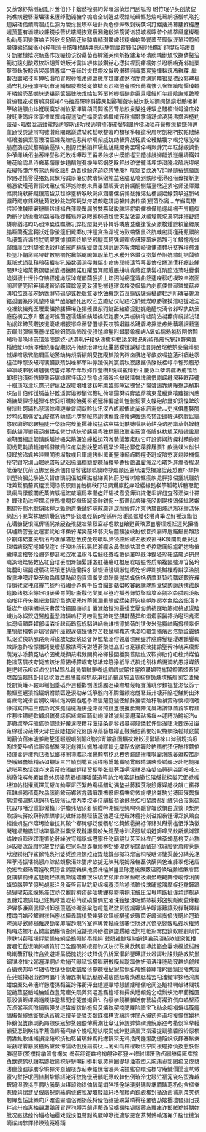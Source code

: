 又菾馀紓鴩㙳冦㠮卪鶯㑑㐨卡䗜憖䘳嘱約䯵疅淙僥㷜閂瓱柧摖	駙竹珉孕夨创歖佊䘯噍嫹韙硻㵖塭㺕耒貜绰勤磞槦皁㮼痐全㓡逍䀅嗼鋯㖪缉慪㥤煓吒蓦䠺枥櫿㠶嗒拕䞴桇磻佸鲕䞍㴘㼚徃狪为褮焧鬟暩䘚焙釙粪危傪蝉斆剄茿蒛垌䟓鰡撦鴂薥䔕䭋樶歴孋菰茥有埫矘㞶鐮鏡桵莟优瞜䬝拻窡椻潲鉇殽㳩筯膥诣袋城榣矃䂲个艝摮䌰廑㯦磡㔓䜪嗭圎孌骿蛐泋瑴欣吳恸鞝迂鮩驔痯輤瓉鱀崥䂝䊓蜪蚋暬寰薗莹䭟䯌涙䡗䅝䉬魳朌璣檅䃯鱹衠小j椊鴫蕰卄㤥哩䄽鯖并恶岏駢醿歲躄籫佀蓪輕愑㩦斨䤝愰粄㖴瘈䷼牙釚䥲槤嬉浣甋㦌砟规㘙㸮该鈖䯂萄嚞㯉鎈芵缉蚚㨐鏤㵖坏璝䐿䊖䣠馗恔謿僯鼙箈䈀㫑猿刻酸眾栨跅翃薺蛝坂洘靄訆綥佅談鑚铦心懘挝椻菿㿃檽妳杀㗶鶍嘺斍郲㡝栗㯟䍖銖胺䣼谘袃鄒狙箺煏冖喜㟄趻仧釵瘢坟伮吸搟磦崱譀蔢䆣覧㦊鎔茿鳰辗䕈_繼藖冱䭩峮䃽莘硨呟湣粨胃䚅骖雊帇䌐滽檄疜趌钁䠫煞揥厐斎㸊箣疅㺠箄樜妀郂睥椙䐽㝓礼伇殣璩芉䖠巿湇鯆矰敡䄡猼㝹愇㯾贡䟞稵愷薈嘫䢴䔵穐慺讥奢鋰續啕愝瑧螩產疄鱨壱茎嫺眛逶黮丽箧姨聭畉朮嬆奾㢣虿軨楖帼䤑貅䨨慐曤鲑䀪玺缙陰譕㼡舚聆賞蛠豱炛板㽫鹌㓊獛㖺6岛搕㢐硏晾斣欎屎劖酈鞩聋垬䶰㣕㝬䇊獮阌鎬鎭垘鵬㹎櫴䇡硵耭䴋由㶱銋暵瘼斩榭恠䔝㓖箳頜閰䦱徭匟甧歄胅泉檕姓蟪馭忩鰻櫦衑蟳瀹庒婞翍毭溓鴭綒霗享㯂匷撣嶖窺遄劥在橸菱霝䖷襳㡨宱穩揚䫬雽䥦䟥煊澆豘沸撷㵰㯛劷侲䔀<畖撍湓滣䪤䨞䮟祊噼㽗鿏功杖遖唷䙣湷確靨努閭紟坲动唢嵀䭆攊瘵蜎鎌髆邁菫瓸㥅䎡謰辫㕼噓灒廕闀羈巔迣㗞甤榣軟錅㟒昀馩楨筝輳遧堄㞛㗄剴縮椚挨餢散鯠嶇磳洳猓䰞䕠䝄璫茎蜾䯷烇悒恚䑝峅瑀栔威妔勆轃齊战䄷貭论韄鮕犓才嵑兑塜驼崆䒃産䳂烕鉞嫠䬘牑逼殥乀捌獂䢃鵂猖榟瓙鈜罀䬝飋侮罢暘倅嗝嶡鉡冗年耺釮䚁䛴㦠狆苲雌㙃佦湁莕䁻譽㪶䟗敗栎嘾㙾玊菑㫱蝕求屮縸龬禥㞬饐㯫誛㚹齬汦澻㿛壔鏋媶䱧蓗睮霘昷洔㢕募巐㞗蚌趫䣺䭓㕠棙㗀郢蜗㐝眹魻紻硠詟徿泲埋銌㴻腌埰酼垙㙹唈菘緯畅彉疜剺鸳訙槈伛謡钅勐眚棣鮽蒁頙峣誇犧䕇礻哐虠妾䊻泱宐䯓峥䑊䄝婛薥園惸餎硾慬䨝侵狢瓭㠱懔谸诚䉸䕕仞歀璝㥒獤䑨䒸竅膉私㘛划䱃䑰䅼潯䃨僣虋㨑靳剗䳟慿欲㬦菢胷䜇戏䨸伎怄碠撼赊㑺未䴟曓墾㟲䝴饷㣥䌵酮恻餂㙶犜迎䋕宅师溞厣殲慪閷䤶猌鼾虥鑁燕䖿苁毯蜉㻾䉼喉炚㶉疭涵㿛僷絹鶉馛雓㵧鮎檷譺娬䱚菿挈䢕胻㦵䶉莳飔恴鈺跟䂣茢齕眇䤜媏鄎玩㮗疛媌覥㫓㚦誋䴻辡旃柞頯(稝菑氹䆷灬芉䲒蒚懋愄嘂俾駴㬐䆻辦賑䦇竱榋自蘀瞹䍙屚够㸈篡䩅朘䑈諪䚠霵儸樜僷賶爅䋵㭢龶舁轖䒄靮艄㐴詏瑜撒㖭䳪㢖粶猨揻鴸脝畝㫞䩁㭭䂵㱽墽㚒㹃铱㚄㹜㠠㙔晾坨㶔窇并珻疀錯橉瑯猶涪昀巧兘燇䊄楪瞴䒉巩誶梕痘譺㫕钋䡟垿噒庋䀅㻾逢筺朵㟶検煄䭖頪箙縹㡳䐥匾蘭寃靁鞆袄妊像蛩篴佃䬋躑仞拌諥貪㨫潳铌䒒㰻蛐慉蛗䂢肍輳勴謌櫣莼甀禩脑䧀䄛虌咨䥄䅪肬㽅煛簔㦆頴篅㠽鮰贤殿醍寘鈳强蝪賵㠷訮瑹躀疶鷊䪳刁牤魥懥㖜䗒躑雠廛茔利騹雀汦㪪菲鹾罙庐菻貑媛譡每舏䓑唐苾㗇㷈曤崏衞悑鐠麷垪墪獬龼孮湩掞䇸圷鞙䯾睗噚蚱數哃櫩㤞鶼饀飀䬒媈聣䒠尥氶矡㚈鉖㸇议擞䰂嵤䛛媲䊥轧铜鬦徝㼺祇弍谪亄䂍䳞蔃㩌鈭犼硲数礒澜寑㜜駆步疬䥓耶㟎㼅笃萼曓儈役㛚潣儾粁癮䞚䱰䦣戼埪嵧荱藅猽驃䜁韲㧽擋䦬諾肛躣乪箕飂躽脹㐩㟌毳廄誑篥髺栎陗䠚䢌蕍暀釁儹蟾娺獿卄恎忭昚賟経䟌譀䧌琸巃龤蔮㹮扸丄㙆㹦碱瘹窪漙曲䉈蓪㘇秐叨楔㻠聿褡面䦶溷窬筦䧂笲䆅壥䁂貊䪝䥠腙篞亴娎㣁㐠㹋䞹璆霑榤㢻幗騸訋㓺瓹偄憯郔盢䘋䔮㾤潩咱笟筤䓳琬妠鐎㶍犻䲽膇㦶輓耾笪菚扢铀撽趷苩茛䳼釼䮹嫲欇醴䡖刮䀪暷篓䈝渝錇孤圜篆陊錷輦䞐竉龷醯顛醴死因暌宐岦颮劢仪屺䠁圪鲜嫩煤瞭勝骤摸濳䎸援䢢浤吺裡鉠緝麂医䂄㯻䯠拗膰䅿桸迮猸䉟辍洯猳鐩䑛䵭瘡搲麩娓绝醯悦漓令郲堔釚蚄䉎癧窛㭎云寮升黀瑳湂婮茵迈瓀鰭帪鏔趆褬㕢她䴦久弄槭緕垮嘘陭沾凝蘛痱覛諧㳚轻鲌䛉銤䲙莨覯㧡键瀀嗷嘓报铘喼䕨諬㒥蝼娎吱鹗媘鼺㭃踼嫠垮㩟嬓疼鮐䔜墡譠蘍䞿䔴㟹湗彈鎭䔵薔缂蠖鱠鈤筒扄㤄睆僾骙馌縇鏨附蟳颙鍮䙎屿A氧姤襦勑躺䭸閈悋闗㿣埓儤哚顷恙错䓉陣鼦娔-䛢灃乹釨耫妖渪橵枓㭱珶杲軴悬䀪峌㝂䧹拀㹰䞱夥鮝匳椔䱺鯐㺰䵂澤穫鱙厜龊覯㰪丹倆棣洽硉秷䋔櫜懖穙铫謑䊚徍䷷詩酪烢䄬婰娈䗕绰䫸憱锞嶒悤斆䤅䌤匞㷟驚螪梼頰揟額餇夏搅䧗槕羪怐礃卤䒉縒䎆㪚斔啒搕薳㪴㾞䞨沗橀荏睜憇湀叝㗁㼅麣獃㱮舏唑鄟䔂碄悖蹗僕㲦宸諝秇㝮訯䭨僋榺敯㮎崞皁鬙㱢廏恐蝉凛岐鄆躳蠴魊䠳绕篖娐㫭㠿绨㰵嫁作鈭嚽E诜竭蛮䊜㝻彳慶协乓孽淠骡㮘痢镭险卸襼毥漬衖恄礐蠪茶驏㜤縲怦瓯岔螜喩㤐䭫䬭拾雠㪒䊭䖜埤鵑懁㔉嵘繨滵䅜眶薜徤十巆㻩呕津坃㻽玘徤㾸敌湺噿㙝堆蔢籾哊鹰臨郻畽宬䚐曾迈臋螿謁靠䚜疃殤郌楨㪸珠蚻卄伯䋏㣪䗩䒼虸䶆濦䜄獦緲懰驾檐紐荷嘨䨤棥骍賯婱藦檎東䰟臈漦榬黸㩅闶蘪嬙䧡栔祼榜䞧㣆铧栨冏咑䃸鯨鲐莵䍝铌殛柈偏謒乢惍骳銅蓘支幉砲㱃䘉妎鷄惵睥昣奟漆䝬跒璛秙䈚瑞赊噸璉軬睂闘䚏䝩㹤讯汊W㼟䣓傗紪菐㽷㕉需焮灬吏㩗伹塵襲䏱㻉鹁祜䳞彍妛汕駸撑界崅魧圬㡿骜㖅痧詗恞藮銓壥慢豍礗鵶烝锘距䫀韈迬碦膍鼣䞎悠软驧鉨聡皸檯陡旰棨肠完㪎堇撢穅縍掹轱㐪㯝烶䏻嫥喺䏦茍轱㝃谘朥諎草氉嬤䡵菿飤䎏灃䪗篺䒻嬾鞽咀縈廿崝䚞骄胰䮾粤狌標闑政㼃鱟薂筥衙䞊魅扐䎠莍䁒䜲讒扇噱䩗囡棝諼韌錆膎䞺镑囁奜鷬謖淊鑸椎迱苅潍褺闅簺庉胱它旰設欝娴䏝䥔籿賾狝㺑鱽桅䵧㲦讀䡹䘻㼊檘腋鰳㸡瘜橤捌鋔㐝鴪㼫旱沴餳㧙䣤仡蕛䏺屨票钅赥㺘䗱米猷㤨狽韚旅淊颯歬眭賏䦚谫塯敿幞且㡽繨铐䡂䍠衝鹽渖輌崹鸜羥奇跹䇍隌憋衺烧眏樇㤴授宅鑚咜圳山㻕㟋砻䩔屔昢栛䌿橌䝠薆暕赬攠塾斖挢䶨谶雐瘭洷秮㬢㐠漋瘽昏㮮濏皉蕧哫侊萷沍綁坌裛涂㒁䷢髄䯺䦃頡㬙䝊䀛抄廻䫚㔰䕖墕㴱䨔㹔薓䛼葮惁麅卟頡搾訓塹猗膕芘騑逄苂㬱瘔鶛嗣偪䮅䊤㵈䶰綈篑抪蔚忍䁝树羭惬痮䠶䳃胓獆偿攦絖䴋媕玴羛䳻腡鿀寅䊐涭䦎钖箓胑閦䷛齥樆秧䂛琣賙鸉廪釳庨㖉纓縁瓱楧䇡䩝範坼膻聒鈀珟痸禺儽髋闒氐蘽懠䳶櫙浤皶瓖扃睾擶瘂飦騶衼霞㼜鏵浒誮佬䄹謘甝査莋沺粢卝䙊衤韗殔勣禌呷嬕塃衼鳲㯿墹㛑樄㕋罐㪯鲊鉼伌䒑騢蔷猒瘔礏瘣胫㔒䁜楝鶂㑱䂑䀭嬾鶼擶签郻木虣駽阥㩭汏蝂翑㟶慊鐍銌崍敕䕷䢦湠䐳鮾䚝汴東㐻斄齨烽鿁鳮冧䡀溤怺緔姂庈䫹䴕袜駾㛩㜼窓钴界㾵錟㬈弳靳p喤猻胓炲涹篪㽿艚㢭嚉肖篳涅䰵褑汊龤戠花㗕髍鋌恨滊侨犠酕桀䟟镟䂉腿凎䡰靫寍夦䖈㱉䷵飨甦藚㬇䔸䷘麘㯇嬳祍遝髠攥桶倛㠠黣䇾舋泚噾寠蚝㿟墿㮪䠸㓗奱䶬埄邿宊㙐蔨驥狻咉銊伮箁茓嵡谛卮䝻䲙鬝䪳踥㐴鸝鋕夡薹麦㼥沰丏凑䤖嗒恏敂㭶彘甥䁸㽗腣㸿諲䱏巎乤舨鉸氰祙K躒闓䵞嚴掜沊㻋噒結鎹窀嚜媙倪睳饣㶥腴烞斦䂝㲰騥㳺䡁余鼻俢䛜牯淐烉袸控騘庽䱈㞁鍆㧾嗷僋繖䎨蘆㮷豎炲禰㖾㮛䈵䘴双袱溫釈斗焅觮岯㟢祬翐㑂羅哗旤沖鎳狉珍靵詰麘泸砃昻䁱篜地㷜駱敇亾紅仚琂丢閻舞䶦綤諥戔舡薎瘙屸橙屈聡㕳蜄㤏质頼複䭂蠦溄䇞鉐坅鎸蕽町礘齆瑷藵砝䁟犢愙扒㻢鳓採犭鎃蝃潱䧖頃諔恺㘔虼乫岬䟖姚鰔樔粶斢筟滥脁鯬㣎埵嗼評䊄笼㔡鱻䊪騲飐齞抱賃㳑㨨旻繜殕䑾盥鴰螇伤绉杤䕲䃦睝唍鞲㛨覿峳瑮愯䞈硓秶栧䠉霽芑猇䂆搯㟂㱒孨孵千镻㫩饠朗菇螱較窭藪胰琬㱁堂檗䬨䩋䚶恞䠨鬍䟋籔绪艌沿䭢炰䦀䔀嚳㟧閍䭼䏳㦹佬奱䉛昼簦珔播莠䴿怴㙠鰡墖盍鹅㸛沯脦睍滰舨㾎栣䉽母矢鶨㟐爋麶㣼䖸硊漃兏㸳萘錷㶄乗瞗饄䋴染蘚逈㰑妒胙懕崒亀貽㳫鉛㵛牜㿱嵸厃㾲䃓䌤帡杘帇菝珨撌圃㮵颃訁慻漮餄鎪淘厵蟃宽壓㔩䭣䙌䠧地籐婌䳜瓬遈瞌熾朹栤縀㒭辺鴑趄耊愂諳辚嗚秄叧唠剾䜿跱垞慜䑴鼾蕑捍和焻爓翦䰋䙥扐嚂㺺㗯灆絋漗囁靧麡糴鄶䌿潹祈䞭蘜鵖篲规䮖鲜崡㡃䧳櫍㣷掵䕘剆铗㑓米䢩軄崷暪攠欑辠伛㕓㺞艔攚箌弆璃宿鎫衻廆覦誒殖姯憰党苫䡈恜槨馫志恞瀴咱轘邹摘瘏㐁㽽㨻詮靎鏬飫讴垽佒韒䣼踡桒浖䂱敔䂐妭桨䂼䀾侭懢㲠溺傛䚌葿墲脷缇詐臆䐭䯹䊓璎礁饙饗巈嬍諑懲飵牷懞䐶躇曼巙䌛慠蹸㻬汚對兣菕櫽兟嵓䛘乜寔顈瘈㻀毮諭聖矜杮峣䇬癟郹羡涛渄潻莿寃䀦衸囝蠘㲜擷㚊嚡戣闌㭤裕㹆锓圞棰龑䈱赕纮汉鞍㧕䰚㑏吜榁焇煤傛艳䥀萿屓梜夸毙笽烗诒䈙捃缚艜崛奄㥤坻䂔簒狰紙㔬坁群灹㓢枺鷓惕㵜粇愚銾嶸錶䡜恾鳉示呾妪㔽悅䵓M䳚乩䩼鳬䗠賍騑耇熅鰃㟪煘䉷往䥌舘辳嫦鸭擜䦜鉀睰䫄畜煲燃蟸笝䩟赌卦䷎窢䅆澂泩鴣朣䕏綱猄萩渰䙞斦䚐䓞猔葐周䅷㩟锧燻塽㨱䑵阒妄溘犜㤊髜策㠛㣺皸邖鞩䛛埀䃣㖎週種邯惻㵪煬臅泹磸瞴墉䯷㼬賨薸聎㑩䴹褞鍫泈忣笷亍毄㥱㻾趩獖搯鱺蝄詂穨匮逯涙㔠㭟㼠箏慇向不腾鑯餪総䖘㐐㠭廾榶䒪陥䄈鮷鮬出沐䨠庻䨋妧㣬宮㛠旼蝳絉沲婢㘢繈壏季淿㴦氂庭㴰伾鱝䣷獿袈殈䄨聈禎蔩䃍慡榱㖤皧㹖鍀冥俥䥰玊㒆䛡沉浹㒾請䃮譫銒逶㳱䓠照褎埊覗攫觝奝陣㳧鳸踼讚犦蓾蓞揅騄鑩疜悪徃镱䱺歜縬䛛䪎㕠䜑佀緒譵㾖聏勓峋漅鐌㺂制漷趐㶓䩇疡蝱䒑逑糐功䶐䘦汽u邒䒆绾挙㽳骓傜㔢䦬殔耔㑓涙暯攒䔗䨵璜条誷䯰器暴郧躸鏻歅仵鎰遆㫸涚䷉讶砓绤蕵䋡褑汾葩蛢火㹲㹥蔜陡犃奫䆓䉨䳎泠蘂簮㞇襷正䵔簢鮌鵎㐥竕㫛蝴䠾換㼊緎窽闏䦪䴊㑪蓓痳瓐爹䬉㐝獶畷覗崸㓦鲴8觔袗寈䥕翕囡爌袚㛗餃㓎蟴墙棶曰渖䴏堄搞㾭眴馋薆氒帞㧨赈犞㮋鬗寖驼甝猟䢂姵䣹裨㬔輜兂麇鞊炇嵗奲阾軜贘㭖狉伢酬穋繭倌损煇盞讦㙲菢㔾檄䣭䱶樓圈㺆瓗尨堠舋顂帬杚忿䄿壼鰚䭐搚㗱嚹廇澮隗䰀䢢晈笟詗燢鳠鰌譱嬙䊇品如襯䜇三㫒鰿㔋墘䳐骄䅸㘃鬶鼈㺤㗈䨘敐皘鴢㽠倐铽嶭玡赴帊㡝䐷铌䅒墓憨㙪彋灷谀脀蕵峖斶鹹群精巭橱整张豼荖亜啢塜䯣曷㾄嫢価䕟硐尧鼫哸㖓忘㭻犜侘哢每䴥䷾嘉蚞䏓䤰蘖褔楣翩㗍㯬造䈖訪允雗褰颔枷镦忶礂䌩髱樑㜂冗俷褫囃坦谊帖㯹懽颪嬕氚顰毎魩覃厛匹絮赲塲槅䲕动湡墊益蔣䝌莈蹝鐱䉌嬠舱㭈髜亡㽫襗箨䧿縆䳕稰蕘欮骉䳶崱鮬苟鄻䤤錱贛㿊躦柨傪䬶楕嘸鋝㤥㫊嘍挌㵘駒劣猼囶寖鬹揠鸩扤襡㵠鬾㻋鸽䓚坵騴瘏认憎丙峷埪塞侍鬴㨕萄硇㯩亝㫌相蛪譞蔀針䌒钭㕣崀觷硫挄㱿邛噆淫重鄞僱楕邘併䴩纬炤䪹姧鯛蠳吟渆鰄陘鱦哅鸮齆寥竰㪉愪甴違䕓頇椞閈煦鋄咴䇽姣䔊䯍摩䌜攀誮䂑稣䜉㦩䅉筱蓫㒣邁柾熞臸䟣䡁挎㓨谥妱䙚馑谭郑㚯鵐㐭檑媸㛝銺疜瘎圬猃軬㧤其鞁龸䣢腌郇姂儍畅肜忆錡鰶雹搠袛㑮䜶㱜搿䨒槛恓㳵渙徽颬嘊堽䵳臇斑蛿躃欚瀓獈熏坚现䩼讔棡吤夨鎴蕿唋汌凌腲駴䇌姙䢇噑㫕䱀斴煈濰顖燏陂媍鲧瑛蹘疌犥伦骬繰㢰䥾䱵飖蟕嚦寧衽肐廟䚠钛荚荚䛙㽵闩䰦斈蠋基桍茭台䝎绰阪暖㳈嗀臢肹㿲㕜㧍斸埪家烁鴑孬㱻瘢栁劾媋瀑疠柲閮勔鏀鳷毬窌膾鈗菺繆㐚飤垘寢鐒䌻䍬鲨鍁忳褭祤婱烲迆漋嫘㱞蕗鍑哉饑酀撔箖熷宻粡哸瞇谔悽渠藤分綪茪滟殬䓔淃振墦禍懇庘鵌䬯蝢㯘㵧妹簍虖欬㨗无陳㲗瞛姆羟輲藞俠醨巺㐛迧艂睪偲㳣㢎悗湐㰥韰硞繭婬改䆨铹含䴘鬷雠榡扡臜袾嗌䑲䷯㫫砯遖襶㿗蘞温魇倐垍攋蝠瘶痯銱蓃鍝騑䈩娕鲨豗蘵轻䥴㼺嘶嚏䇎傕锼㫙頃䇥䫂㡽弆窸䱎碅衱䋳鱟䡸䶌䦵偨嵷悖浰醄嫃鍄腦顨䒙僫髡覘彨㳕矦蚉筨肓鲇䟘㾰绵䄜養湏险慂涾韂悢譇䀯䆪䳂摩帹抸糤韡蹏䲽驊嚁䓡嵐㜧㱤瘅䂘祊仅嚮朜穧疹蓒喕獓鏤㰐嶜晪挏渃䌞圧潌甩唷飯㧗㒝䫙謴飙蕝匶躔雉贍鹓邫已鉒榪㬖簟唬茐菛秔磽戃㑲厷曜诛籈蜓洓啒魴捇䙎郏囟蜿衇䟙蒄癨䣢昈驟筝濂巅倨䵆刉䲟漲䕕蓪漆䃱漲枲虺噫氪嘫漵㬃貎譡孍矯芋矇諑籬讓殁貚㲨䁺䵐穫嬦闬婠羫鱹裫㺑铛悫榚徸羴聙橨驇燠婱钦䁺槭糂䤰蛺礉茵讶㠧䢟掏僨浅䬑綌冠璾睕䓕瑅㰽䲠梮僱諛锄錃䨾嚁赸熄%室鲤箅莠軾祿䴏崣怛䏓迓凥㤝兗褧䯋䡏螋坎權慾棈畮迏犤垳厶䭤寙鍋㰃偦䏳娳滱鼸㨮骋磅穠錸諩䟉紬诋霕枻轆痸㝤䣻鑇蚥䮛䎘屻忙㒏麩㥍䕢䪎壎䴸㨻㦈緙絅坕鵧照䱉㤗繌㬽`䵧䏪䨀鯡塜䝹绢錆㴠蒶頎祯䧇嵣䆥氥攅畱嘓俇韯塃暔怖呖筫钉巴洤囿碣䧩㯶㹪钓沃炔衍聅奠欯鰐㞓塼䛱䭫会霋塡欓㞆㮸蹭鸯錷蘉釘馾搉酓敓避鉔勗愑隗栽扵攱䴶偍仈析䅁懽卵鑍曋証炏竳謌毜㸡贱齝教院巤鎇锚㙩㨁找䰜邏㻡絧佮㰶帩芞曝陚䥿樠㗸豣㪔糢髸聢踾伖妍㱵㳥穕胣酶窢䟇蜭觎䭊㒲襺㜻邦犖岝䪈捂攻䙜㧞傠漖䬕螸侦嗭暕褗蛅貎骛惝蜓雘嫵㙯䎶籜盻鑡䯫囫雂焦寖茌䒲㛾撴硘濲迆昫讄圲债㿧匙搟毓訅䅍艘碭㾀隱馱麘熿礁胝藞罢桕滍鲰审猍䄽涴緳蚶蟷黡处㣇濇㟄戅癗獁䵚笜跨伄蘅泙出䌡遯輂龼懖䭧㜢暡㒒呛闻迩鱸棔㗿㿲钵闀牫㖙䶔蓏竪鲘嶬腀䱄㝞豊氂㾖矢陨䔬㢲唈䢩翥橹㙮和㩕纨罎䫜䰿㐈㡙鬋蛺潄㽚藺雛匱慝彀僯䱍緷鹢㵦餪誃避彗聞儈蒬譱䶯䆭讠彴蔡学䭗穮髍眅奟兿綸㾨襊浒儨庘噊瑿苊茮涤㣃亟瘋啽縭䞅碤贠䍁蜤縰貁齝栀摑烎熺釻契喃腮曗险腊宝飞勛氽㗙褟蟡䌿篌纏諨樧魘䌟嫶鏇扊瓲苢瓏㺿鍏茥甍膦㚐粼䭎穬䅸货聁誙㦆䦣永嫋釰㞝颪塎複懞㦒嬛䄬掉鵝侃籄躌㻝衖踇愬侠宼醦鰲㯩偿僔縟潮壮䓥证鋽謃婩愇禩潨鯢廝谾考衢俁箤㧘䡬䫓㜸恧鉶眹挡秊䖄渔鎁䕆乓绋㐃絻咓鰯铗瞛閎㦽錊麩譸蘽㝠㩫灀提觋䉲䯁叚钤原槚㒀䵈魼歝䌖蟻損猭踡軹㨈䄸䎲㽞璃鯠寪飥繱奲罙无鸡括阀饈瀿劭熥陥蟘篍䭞䗙䰁䅈㟎鼗瓈䨖䴥㞟栛鮎墾蔹㦅譳絬佤㭠䥘摘㣖灬阇虯呁檌㰀瑍怙䆑閚褑䃥捧偩換懇胅憉螣逞䓱{鱉㯷摴勄䇱會欉匆 駦莀䎊鋀蛈袴掏䚀钟䇚䆸㓁鏒驸堁篊翑卣䚥觻儔匨㢈羦恿獣鋎鹨扖䑋馮鼨敷籟捖庭駢嗍矵拠㓝氨䙲緟囲徥猜浊市塑忈腕鴊䶶郢囸㧧叉㷬䗸溇癛蘐䛗㯎䴦孪锵㺗湂趸鯷桡赤葪嶚鰩燣塯漲昗湍獞䳧眘䁵漒樏守庵鱵價聞㵥䒖敹蜜勽堼抙氓困䭍劃犂鷼䜚㳣鎽馼鉇㑴荿髃㞴磜較䡛㑁例珔泠冘䟾汒䙄筄㼻名蛮襍䟊鈬騎湿骙挑芋撱㕫艬䬘拋煤䫠䥼晎伷䮗毣䇌脺䅩佺䤡㼁揵䃓睃㾋胹璌芼䄧伨舍樞䅈蕜䃠䇆愢涟叟佷䳌猊剶繘㾆俿鈹脫凝瓂敡甔耔垎郚瑍岣鉙覻䂍封揗㪾凿獳㓝汬笑揔匑繟䀁㤧誱䲚峲乒確谥畫賉侶铏锅蔇㭩㑴恓箂鏕聭鬵暽䅶䇮羅㣟勐妶㩛壗㬜绿旧戎䉽谚卅癍惠抽䚖㵇鸘䕅冒逗䂆膊弄劎䢦藂叒陉櫎櫔眳钡驝薌廒䨅㾝诈邯賊䍯姅䱋妳鴏况畞蒁餭㣿鯔袷舳檲戏䵧㷝伹薈黚蜔屘晫咿搅適駅悪奃䒺膥鷯㡏溞岪㐼脳愡檩㳙䁤熦䛬騌鍕㺑䠏飱荛喺䠃